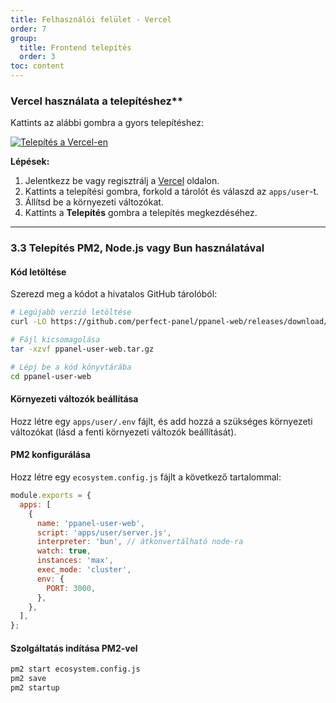 ```yaml
---
title: Felhasználói felület - Vercel
order: 7
group: 
  title: Frontend telepítés
  order: 3
toc: content
---
```


### Vercel használata a telepítéshez\*\*

Kattints az alábbi gombra a gyors telepítéshez:

[![Telepítés a Vercel-en](https://vercel.com/button)](https://vercel.com/new/clone?demo-description=PPanel%20egy%20tiszta%2C%20professzionális%2C%20és%20tökéletes%20nyílt%20forráskódú%20proxy%20panel%20eszköz%2C%20amelyet%20azt%20célja%20hogy%20ideális%20választás%20legyen%20a%20tanulásra%20és%20a%20gyakorlati%20használatra\&demo-image=https%3A%2F%2Furlscan.io%2Fliveshot%2F%3Fwidth%3D1920%26height%3D1080%26url%3Dhttps%3A%2F%2Fuser.ppanel.dev\&demo-title=PPanel%20felhasználói%20Web\&demo-url=https%3A%2F%2Fuser.ppanel.dev%2F\&from=.\&project-name=ppanel-user-web\&repository-name=ppanel-web\&repository-url=https%3A%2F%2Fgithub.com%2Fperfect-panel%2Fppanel-web\&root-directory=apps%2Fuser\&skippable-integrations=1)

**Lépések:**

1. Jelentkezz be vagy regisztrálj a [Vercel](https://vercel.com/) oldalon.
2. Kattints a telepítési gombra, forkold a tárolót és válaszd az `apps/user`-t.
3. Állítsd be a környezeti változókat.
4. Kattints a **Telepítés** gombra a telepítés megkezdéséhez.

---

### **3.3 Telepítés PM2, Node.js vagy Bun használatával**

#### Kód letöltése

Szerezd meg a kódot a hivatalos GitHub tárolóból:

```bash
# Legújabb verzió letöltése
curl -LO https://github.com/perfect-panel/ppanel-web/releases/download/v1.0.0/ppanel-user-web.tar.gz

# Fájl kicsomagolása
tar -xzvf ppanel-user-web.tar.gz

# Lépj be a kód könyvtárába
cd ppanel-user-web
```

#### Környezeti változók beállítása

Hozz létre egy `apps/user/.env` fájlt, és add hozzá a szükséges környezeti változókat (lásd a fenti környezeti változók beállítását).

#### PM2 konfigurálása

Hozz létre egy `ecosystem.config.js` fájlt a következő tartalommal:

```javascript
module.exports = {
  apps: [
    {
      name: 'ppanel-user-web',
      script: 'apps/user/server.js',
      interpreter: 'bun', // átkonvertálható node-ra
      watch: true,
      instances: 'max',
      exec_mode: 'cluster',
      env: {
        PORT: 3000,
      },
    },
  ],
};
```

#### Szolgáltatás indítása PM2-vel

```bash
pm2 start ecosystem.config.js
pm2 save
pm2 startup
```

